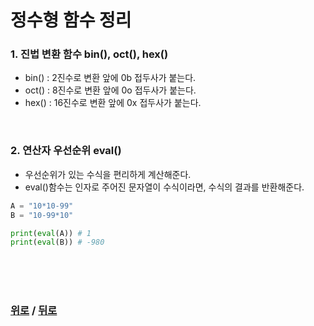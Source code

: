 # 정수형 함수 정리

### 1. 진법 변환 함수 bin(), oct(), hex()
- bin() : 2진수로 변환 앞에 0b 접두사가 붙는다.
- oct() : 8진수로 변환 앞에 0o 접두사가 붙는다.
- hex() : 16진수로 변환 앞에 0x 접두사가 붙는다.

<br>

### 2. 연산자 우선순위 eval()
- 우선순위가 있는 수식을 편리하게 계산해준다.
- eval()함수는 인자로 주어진 문자열이 수식이라면, 수식의 결과를 반환해준다.
```python
A = "10*10-99"
B = "10-99*10"

print(eval(A)) # 1
print(eval(B)) # -980
```

<br>

<br>

<br>

### [위로](#) / [뒤로](/Python/function/README.md/#)